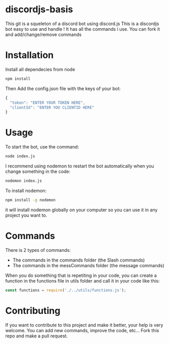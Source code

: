 # discordjs-basis

This git is a squeleton of a discord bot using discord.js
This is a discordjs bot easy to use and handle !
It has all the commands i use.
You can fork it and add/change/remove commands

# Installation
Install all dependecies from node

```sh
npm install
```

Then Add the config.json file with the keys of your bot:

```js
{
  "token": "ENTER YOUR TOKEN HERE",
  "clientId": "ENTER YOU CLIENTID HERE"
}
```

# Usage
To start the bot, use the command:

```sh
node index.js
```

I recommend using nodemon to restart the bot automatically when you change something in the code:

```sh
nodemon index.js
```

To install nodemon:

```sh
npm install -g nodemon
```
it will install nodemon globally on your computer so you can use it in any project you want to.

# Commands
There is 2 types of commands:
- The commands in the commands folder (the Slash commands)
- The commands in the messCommands folder (the message commands)

When you do something that is repetiting in your code, you can create a function in the functions file in utils folder and call it in your code like this:

```js
const functions = require('./../utils/functions.js');
```

# Contributing
If you want to contribute to this project and make it better, your help is very welcome.
You can add new commands, improve the code, etc...
Fork this repo and make a pull request.